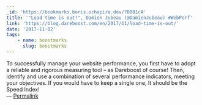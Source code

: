 ```yaml
---
_id: 'https://bookmarks.boris.schapira.dev/?DB01cA'
title: '"Load time is out!", Damien Jubeau (@DamienJubeau) #WebPerf'
link: 'https://blog.dareboost.com/en/2017/11/load-time-is-out/'
date: '2017-11-02'
tags:
    - name: boostmarks
      slug: boostmarks
---
```


To successfully manage your website performance, you first have to adopt a
reliable and rigorous measuring tool – as Dareboost of course! Then, identify
and use a combination of several performance indicators, meeting your
objectives. If you would have to keep a single one, It should be the Speed
Index! <br>&#8212;
<a href="https://bookmarks.boris.schapira.dev/?DB01cA" title="Permalink">Permalink</a>
